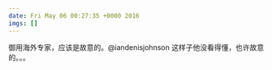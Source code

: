 ```yaml
---
date: Fri May 06 00:27:35 +0000 2016
imgs: []
---
```

&#24481;&#29992;&#28023;&#22806;&#19987;&#23478;&#65292;&#24212;&#35813;&#26159;&#25925;&#24847;&#30340;&#12290;@iandenisjohnson &#36825;&#26679;&#23376;&#20182;&#27809;&#30475;&#24471;&#25026;&#65292;&#20063;&#35768;&#25925;&#24847;&#30340;&#12290;&#12290;&#12290;
